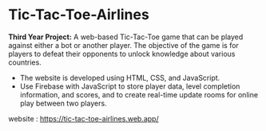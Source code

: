 # Tic-Tac-Toe-Airlines

**Third Year Project:** A web-based Tic-Tac-Toe game that can be played against either a bot or another player. The objective of the game is for players to defeat their opponents to unlock knowledge about various countries.
- The website is developed using HTML, CSS, and JavaScript.
- Use Firebase with JavaScript to store player data, level completion information, and scores, and to create real-time update rooms for online play between two players.

website : https://tic-tac-toe-airlines.web.app/
